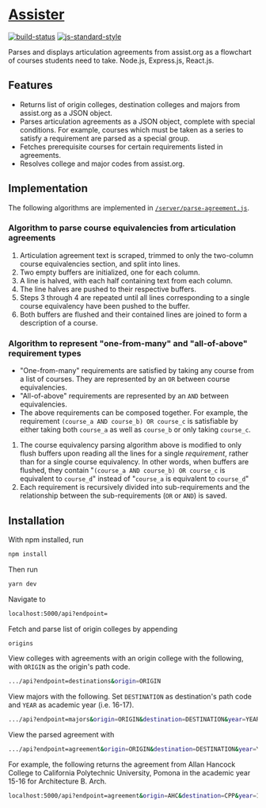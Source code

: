 # [Assister](http://oshaw-assister.herokuapp.com/)
[![build-status](https://img.shields.io/travis/oshaw/assist-client/master.svg)](https://travis-ci.org/oshaw/assister)
[![js-standard-style](https://img.shields.io/badge/code%20style-standard-brightgreen.svg)](http://standardjs.com/)

Parses and displays articulation agreements from assist.org as a flowchart of courses students need to take. Node.js, Express.js, React.js.

## Features
* Returns list of origin colleges, destination colleges and majors from assist.org as a JSON object.
* Parses articulation agreements as a JSON object, complete with special conditions. For example, courses which must be taken as a series to satisfy a requirement are parsed as a special group.
* Fetches prerequisite courses for certain requirements listed in agreements.
* Resolves college and major codes from assist.org.

## Implementation

The following algorithms are implemented in [`/server/parse-agreement.js`](https://github.com/oshaw/assister/blob/master/server/parse-agreement.js).

### Algorithm to parse course equivalencies from articulation agreements

1. Articulation agreement text is scraped, trimmed to only the two-column course equivalencies section, and split into lines.
2. Two empty buffers are initialized, one for each column.
3. A line is halved, with each half containing text from each column.
4. The line halves are pushed to their respective buffers.
5. Steps 3 through 4 are repeated until all lines corresponding to a single course equivalency have been pushed to the buffer.
6. Both buffers are flushed and their contained lines are joined to form a description of a course.

### Algorithm to represent "one-from-many" and "all-of-above" requirement types

* "One-from-many" requirements are satisfied by taking any course from a list of courses. They are represented by an `OR`  between course equivalencies.
* "All-of-above" requirements are represented by an `AND` between equivalencies.
* The above requirements can be composed together. For example, the requirement `(course_a AND course_b) OR course_c` is satisfiable by either taking both `course_a` as well as `course_b` or only taking `course_c`.

1. The course equivalency parsing algorithm above is modified to only flush buffers upon reading all the lines for a single *requirement*, rather than for a single course equivalency. In other words, when buffers are flushed, they contain "`(course_a AND course_b) OR course_c` is equivalent to `course_d`" instead of "`course_a` is equivalent to `course_d`"
2. Each requirement is recursively divided into sub-requirements and the relationship between the sub-requirements (`OR` or `AND`) is saved.

## Installation
With npm installed, run
```bash
npm install
```

Then run
```bash
yarn dev
```

Navigate to
```bash
localhost:5000/api?endpoint=
```

Fetch and parse list of origin colleges by appending
```bash
origins
```

View colleges with agreements with an origin college with the following, with `ORIGIN` as the origin's path code.
```bash
.../api?endpoint=destinations&origin=ORIGIN
```

   
View majors with the following. Set `DESTINATION` as destination's path code and `YEAR` as academic year (i.e. 16-17).
```bash
.../api?endpoint=majors&origin=ORIGIN&destination=DESTINATION&year=YEAR
```

View the parsed agreement with 
```bash
.../api?endpoint=agreement&origin=ORIGIN&destination=DESTINATION&year=YEAR&major=MAJOR
```

For example, the following returns the agreement from Allan Hancock College to California Polytechnic University, Pomona in the academic year 15-16 for Architecture B. Arch.
```bash
localhost:5000/api?endpoint=agreement&origin=AHC&destination=CPP&year=15-16&major=ARCH
```

